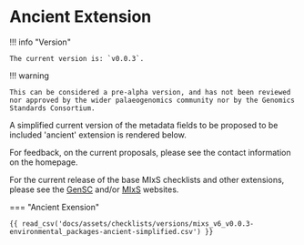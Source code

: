 # Ancient Extension

<!-- UPDATE VERSION HERE AS WELL AS IN LINKS BELOW!-->
!!! info "Version"

    The current version is: `v0.0.3`.

!!! warning

    This can be considered a pre-alpha version, and has not been reviewed nor approved by the wider palaeogenomics community nor by the Genomics Standards Consortium.

A simplified current version of the metadata fields to be proposed to be included 'ancient' extension is rendered below.

For feedback, on the current proposals, please see the contact information on the homepage.

For the current release of the base MIxS checklists and other extensions, please see the [GenSC](https://www.gensc.org/pages/standards/checklists.html) and/or [MIxS](https://genomicsstandardsconsortium.github.io/mixs/) websites.

=== "Ancient Exension"

    {{ read_csv('docs/assets/checklists/versions/mixs_v6_v0.0.3-environmental_packages-ancient-simplified.csv') }}